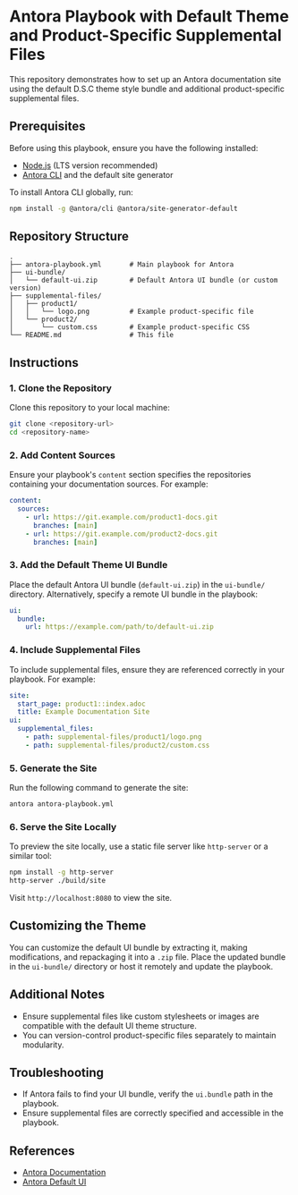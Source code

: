
# Antora Playbook with Default Theme and Product-Specific Supplemental Files

This repository demonstrates how to set up an Antora documentation site using the default D.S.C theme style bundle and additional product-specific supplemental files.

## Prerequisites

Before using this playbook, ensure you have the following installed:

- [Node.js](https://nodejs.org/) (LTS version recommended)
- [Antora CLI](https://docs.antora.org/) and the default site generator

To install Antora CLI globally, run:

```bash
npm install -g @antora/cli @antora/site-generator-default
```

## Repository Structure

```plaintext
.
├── antora-playbook.yml       # Main playbook for Antora
├── ui-bundle/
│   └── default-ui.zip        # Default Antora UI bundle (or custom version)
├── supplemental-files/
│   ├── product1/
│   │   └── logo.png          # Example product-specific file
│   └── product2/
│       └── custom.css        # Example product-specific CSS
└── README.md                 # This file
```

## Instructions

### 1. Clone the Repository
Clone this repository to your local machine:

```bash
git clone <repository-url>
cd <repository-name>
```

### 2. Add Content Sources
Ensure your playbook's `content` section specifies the repositories containing your documentation sources. For example:

```yaml
content:
  sources:
    - url: https://git.example.com/product1-docs.git
      branches: [main]
    - url: https://git.example.com/product2-docs.git
      branches: [main]
```

### 3. Add the Default Theme UI Bundle
Place the default Antora UI bundle (`default-ui.zip`) in the `ui-bundle/` directory. Alternatively, specify a remote UI bundle in the playbook:

```yaml
ui:
  bundle:
    url: https://example.com/path/to/default-ui.zip
```

### 4. Include Supplemental Files
To include supplemental files, ensure they are referenced correctly in your playbook. For example:

```yaml
site:
  start_page: product1::index.adoc
  title: Example Documentation Site
ui:
  supplemental_files:
    - path: supplemental-files/product1/logo.png
    - path: supplemental-files/product2/custom.css
```

### 5. Generate the Site
Run the following command to generate the site:

```bash
antora antora-playbook.yml
```

### 6. Serve the Site Locally
To preview the site locally, use a static file server like `http-server` or a similar tool:

```bash
npm install -g http-server
http-server ./build/site
```

Visit `http://localhost:8080` to view the site.

## Customizing the Theme
You can customize the default UI bundle by extracting it, making modifications, and repackaging it into a `.zip` file. Place the updated bundle in the `ui-bundle/` directory or host it remotely and update the playbook.

## Additional Notes

- Ensure supplemental files like custom stylesheets or images are compatible with the default UI theme structure.
- You can version-control product-specific files separately to maintain modularity.

## Troubleshooting

- If Antora fails to find your UI bundle, verify the `ui.bundle` path in the playbook.
- Ensure supplemental files are correctly specified and accessible in the playbook.

## References

- [Antora Documentation](https://docs.antora.org/)
- [Antora Default UI](https://gitlab.com/antora/antora-ui-default)